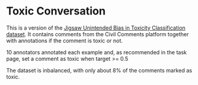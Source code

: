 # Toxic Conversation
This is a version of the [Jigsaw Unintended Bias in Toxicity Classification dataset](https://www.kaggle.com/c/jigsaw-unintended-bias-in-toxicity-classification/overview). It contains comments from the  Civil Comments platform together with annotations if the comment is toxic or not.

10 annotators annotated each example and, as recommended in the task page, set a comment as toxic when target >= 0.5

The dataset is inbalanced, with only about 8% of the comments marked as toxic.
